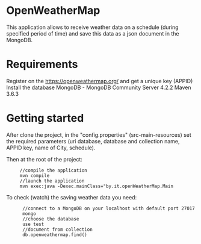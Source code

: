   # OpenWeatherMap
  This application allows to receive weather data on a schedule (during specified period of time) and save this data as a json document in the MongoDB.



  # Requirements

   Register on the <https://openweathermap.org/> and get a unique key (APPID)
   Install the database MongoDB - MongoDB Community Server 4.2.2
   Maven 3.6.3


  # Getting started

  After clone the project, in the "config.properties" (src-main-resources) set the required parameters (uri database, database and collection name, APPID key, name of City, schedule).

  Then at the root of the project:
  ```
       //compile the application
       mvn compile
       //launch the application
       mvn exec:java -Dexec.mainClass="by.it.openWeatherMap.Main
  ```

  To check (watch) the saving weather data you need:
  ```
        //connect to a MongoDB on your localhost with default port 27017
        mongo
        //choose the database
        use test
        //document from collection
        db.openweathermap.find()
  ```

